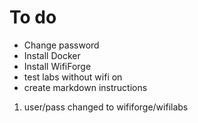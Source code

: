 
# To do

- Change password
- Install Docker
- Install WifiForge
- test labs without wifi on
- create markdown instructions 

1. user/pass changed to wififorge/wifilabs